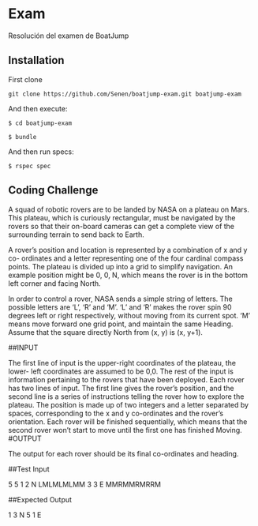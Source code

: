 # Exam

Resolución del examen de BoatJump

## Installation

First clone

    git clone https://github.com/Senen/boatjump-exam.git boatjump-exam

And then execute:

    $ cd boatjump-exam

    $ bundle

And then  run specs:
  
    $ rspec spec

## Coding Challenge

A squad of robotic rovers are to be landed by NASA on a plateau on
Mars. This plateau, which is curiously rectangular, must be navigated
by the rovers so that their on-board cameras can get a complete
view of the surrounding terrain to send back to Earth.

A rover’s position and location is represented by a combination of x
and y co- ordinates and a letter representing one of the four cardinal
compass points. The plateau is divided up into a grid to simplify
navigation. An example position might be 0, 0, N, which means the
rover is in the bottom left corner and facing North.

In order to control a rover, NASA sends a simple string of letters. The
possible letters are ‘L’, ‘R’ and ‘M’. ‘L’ and ‘R’ makes the rover spin
90 degrees left or right respectively, without moving from its current
spot. ‘M’ means move forward one grid point, and maintain the same
Heading.
 
Assume that the square directly North from (x, y) is (x, y+1).
 

##INPUT

The first line of input is the upper-right coordinates of the plateau, the
lower- left coordinates are assumed to be 0,0.
The rest of the input is information pertaining to the rovers that have
been deployed. Each rover has two lines of input. The first line gives
the rover’s position, and the second line is a series of instructions
telling the rover how to explore the plateau.
The position is made up of two integers and a letter separated by
spaces, corresponding to the x and y co-ordinates and the rover’s
orientation.
Each rover will be finished sequentially, which means that the
second rover won’t start to move until the first one has finished
Moving.
 
#OUTPUT

The output for each rover should be its final co-ordinates and
heading.


##Test Input

5 5
1 2 N
LMLMLMLMM
3 3 E
MMRMMRMRRM

##Expected Output

1 3 N
5 1 E
